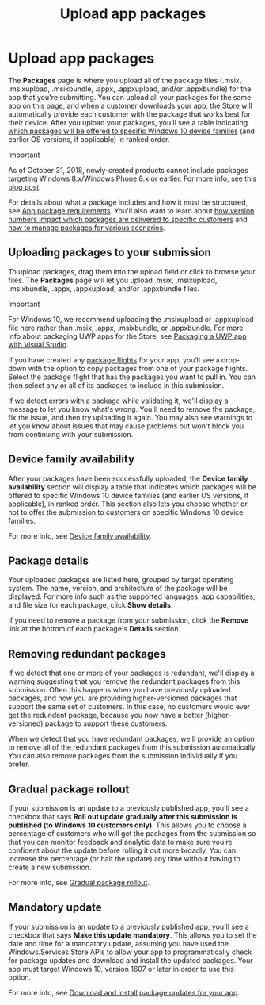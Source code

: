 ﻿---
Description: The Packages page is where you upload all of the package files (.appxupload, .appx, .appxbundle, and/or .xap) for the app that you're submitting.
title: Upload app packages
ms.assetid: B1BB810D-3EAA-4FB5-B03C-1F01AFB2DE36
ms.date: 10/02/2018
ms.topic: article
keywords: windows 10, uwp, packages, upload, package upload
ms.localizationpriority: medium
---
# Upload app packages

The **Packages** page is where you upload all of the package files (.msix, .msixupload, .msixbundle, .appx, .appxupload, and/or .appxbundle) for the app that you're submitting. You can upload all your packages for the same app on this page, and when a customer downloads your app, the Store will automatically provide each customer with the package that works best for their device. After you upload your packages, you’ll see a table indicating [which packages will be offered to specific Windows 10 device families](#device-family-availability) (and earlier OS versions, if applicable) in ranked order.

> [!IMPORTANT]
> As of October 31, 2018, newly-created products cannot include packages targeting Windows 8.x/Windows Phone 8.x or earlier. For more info, see this [blog post](https://blogs.windows.com/buildingapps/2018/08/20/important-dates-regarding-apps-with-windows-phone-8-x-and-earlier-and-windows-8-8-1-packages-submitted-to-microsoft-store/#SzKghBbqDMlmAO4c.97).

For details about what a package includes and how it must be structured, see [App package requirements](app-package-requirements.md). You'll also want to learn about [how version numbers impact which packages are delivered to specific customers](package-version-numbering.md) and [how to manage packages for various scenarios](guidance-for-app-package-management.md).


## Uploading packages to your submission

To upload packages, drag them into the upload field or click to browse your files. The **Packages** page will let you upload .msix, .msixupload, .msixbundle, .appx, .appxupload, and/or .appxbundle files.

> [!IMPORTANT]
> For Windows 10, we recommend uploading the .msixupload or .appxupload file here rather than .msix, .appx, .msixbundle, or .appxbundle.  For more info about packaging UWP apps for the Store, see [Packaging a UWP app with Visual Studio](../packaging/packaging-uwp-apps.md).

If you have created any [package flights](package-flights.md) for your app, you’ll see a drop-down with the option to copy packages from one of your package flights. Select the package flight that has the packages you want to pull in. You can then select any or all of its packages to include in this submission.

If we detect errors with a package while validating it, we'll display a message to let you know what's wrong. You'll need to remove the package, fix the issue, and then try uploading it again. You may also see warnings to let you know about issues that may cause problems but won't block you from continuing with your submission.


## Device family availability

After your packages have been successfully uploaded, the **Device family availability** section will display a table that indicates which packages will be offered to specific Windows 10 device families (and earlier OS versions, if applicable), in ranked order. This section also lets you choose whether or not to offer the submission to customers on specific Windows 10 device families.

For more info, see [Device family availability](device-family-availability.md).


## Package details

Your uploaded packages are listed here, grouped by target operating system. The name, version, and architecture of the package will be displayed. For more info such as the supported languages, app capabilities, and file size for each package, click **Show details**.

If you need to remove a package from your submission, click the **Remove** link at the bottom of each package's **Details** section.


## Removing redundant packages

If we detect that one or more of your packages is redundant, we'll display a warning suggesting that you remove the redundant packages from this submission. Often this happens when you have previously uploaded packages, and now you are providing higher-versioned packages that support the same set of customers. In this case, no customers would ever get the redundant package, because you now have a better (higher-versioned) package to support these customers.

When we detect that you have redundant packages, we'll provide an option to remove all of the redundant packages from this submission automatically. You can also remove packages from the submission individually if you prefer.


## Gradual package rollout

If your submission is an update to a previously published app, you'll see a checkbox that says **Roll out update gradually after this submission is published (to Windows 10 customers only)**. This allows you to choose a percentage of customers who will get the packages from the submission so that you can monitor feedback and analytic data  to make sure you’re confident about the update before rolling it out more broadly. You can increase the percentage (or halt the update) any time without having to create a new submission. 

For more info, see [Gradual package rollout](gradual-package-rollout.md).


## Mandatory update

If your submission is an update to a previously published app, you'll see a checkbox that says **Make this update mandatory**. This allows you to set the date and time for a mandatory update, assuming you have used the Windows.Services.Store APIs to allow your app to programmatically check for package updates and download and install the updated packages. Your app must target Windows 10, version 1607 or later in order to use this option.

For more info, see [Download and install package updates for your app](../packaging/self-install-package-updates.md).

 




